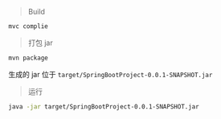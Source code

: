 
> Build

```bash
mvc complie
```

> 打包 jar

```bash
mvn package
```

生成的 jar 位于 `target/SpringBootProject-0.0.1-SNAPSHOT.jar`

> 运行

```bash
java -jar target/SpringBootProject-0.0.1-SNAPSHOT.jar
```